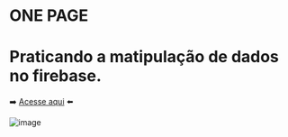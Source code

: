 # ONE PAGE

# Praticando a matipulação de dados no firebase.

➡️ [Acesse aqui](https://langingpageteste.web.app/) ⬅️

![image](https://github.com/user-attachments/assets/f1b433a5-0076-48bd-b53b-302036e75f53)

